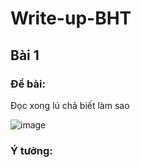 # Write-up-BHT
## Bài 1
### Đề bài:
Đọc xong lú chả biết làm sao

![image](https://user-images.githubusercontent.com/93463752/139774107-1112139d-7008-42f2-90ac-c8245d0b92d4.png)

### Ý tưởng:
